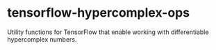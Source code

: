 # tensorflow-hypercomplex-ops
Utility functions for TensorFlow that enable working with differentiable hypercomplex numbers.

